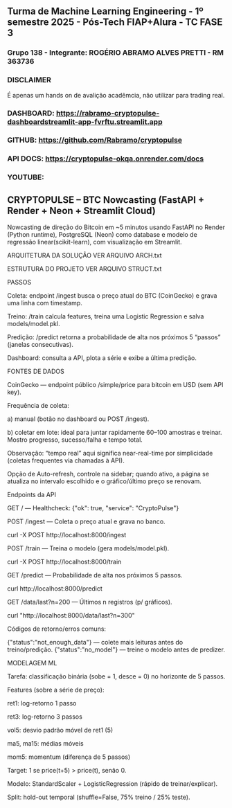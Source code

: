## Turma de Machine Learning Engineering - 1º semestre 2025 - Pós-Tech FIAP+Alura - TC FASE 3

### Grupo 138 - Integrante: ROGÉRIO ABRAMO ALVES PRETTI - RM 363736

### DISCLAIMER 
É apenas um hands on de avalição acadêmcia, não utilizar para trading real. 

### DASHBOARD: https://rabramo-cryptopulse-dashboardstreamlit-app-fvrftu.streamlit.app
### GITHUB: https://github.com/Rabramo/cryptopulse  
### API DOCS: https://cryptopulse-okqa.onrender.com/docs
### YOUTUBE: 

## CRYPTOPULSE – BTC Nowcasting (FastAPI + Render + Neon + Streamlit Cloud)

Nowcasting de direção do Bitcoin em ~5 minutos usando FastAPI no Render (Python runtime), PostgreSQL (Neon) como database e modelo de regressão linear(scikit-learn), com visualização em Streamlit.

ARQUITETURA DA SOLUÇÃO VER ARQUIVO ARCH.txt

ESTRUTURA DO PROJETO VER ARQUIVO STRUCT.txt

PASSOS

Coleta: endpoint /ingest busca o preço atual do BTC (CoinGecko) e grava uma linha com timestamp.

Treino: /train calcula features, treina uma Logistic Regression e salva models/model.pkl.

Predição: /predict retorna a probabilidade de alta nos próximos 5 “passos” (janelas consecutivas).

Dashboard: consulta a API, plota a série e exibe a última predição.

FONTES DE DADOS

CoinGecko — endpoint público /simple/price para bitcoin em USD (sem API key).

Frequência de coleta: 

a) manual (botão no dashboard ou POST /ingest). 

b) coletar em lote: ideal para juntar rapidamente 60–100 amostras e treinar. Mostro progresso, sucesso/falha e tempo total.

Observação: “tempo real” aqui significa near-real-time por simplicidade (coletas frequentes via chamadas à API).

Opção de Auto-refresh, controle na sidebar; quando ativo, a página se atualiza no intervalo escolhido e o gráfico/último preço se renovam.

Endpoints da API

GET / — Healthcheck:
{"ok": true, "service": "CryptoPulse"}

POST /ingest — Coleta o preço atual e grava no banco.

curl -X POST http://localhost:8000/ingest

POST /train — Treina o modelo (gera models/model.pkl).

curl -X POST http://localhost:8000/train

GET /predict — Probabilidade de alta nos próximos 5 passos.

curl http://localhost:8000/predict

GET /data/last?n=200 — Últimos n registros (p/ gráficos).

curl "http://localhost:8000/data/last?n=300"

Códigos de retorno/erros comuns:

{"status":"not_enough_data"} — colete mais leituras antes do treino/predição.
{"status":"no_model"} — treine o modelo antes de predizer.

MODELAGEM ML

Tarefa: classificação binária (sobe = 1, desce = 0) no horizonte de 5 passos.

Features (sobre a série de preço):

ret1: log-retorno 1 passo

ret3: log-retorno 3 passos

vol5: desvio padrão móvel de ret1 (5)

ma5, ma15: médias móveis

mom5: momentum (diferença de 5 passos)

Target: 1 se price(t+5) > price(t), senão 0.

Modelo: StandardScaler + LogisticRegression (rápido de treinar/explicar).

Split: hold-out temporal (shuffle=False, 75% treino / 25% teste).

